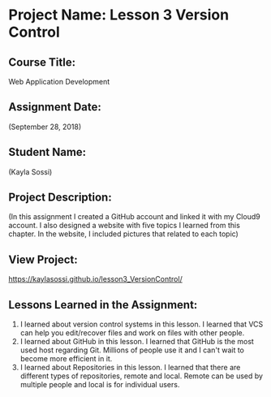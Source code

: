 # Project Name:  Lesson 3 Version Control


## Course Title:
Web Application Development

## Assignment Date:  
(September 28, 2018)

## Student Name:  
(Kayla Sossi)

## Project Description:
(In this assignment I created a GitHub account and linked it with my Cloud9 account. I also designed a website with five topics I learned from this chapter. In the website, I included pictures that related to each topic)

## View Project:
https://kaylasossi.github.io/lesson3_VersionControl/

## Lessons Learned in the Assignment:
1. I learned about version control systems in this lesson. I learned that VCS can help you edit/recover files and work on files with other people. 
2. I learned about GitHub in this lesson. I learned that GitHub is the most used host regarding Git. Millions of people use it and I can't wait to become more efficient in it. 
3. I learned about Repositories in this lesson. I learned that there are different types of repositories, remote and local. Remote can be used by multiple people and local is for individual users. 

